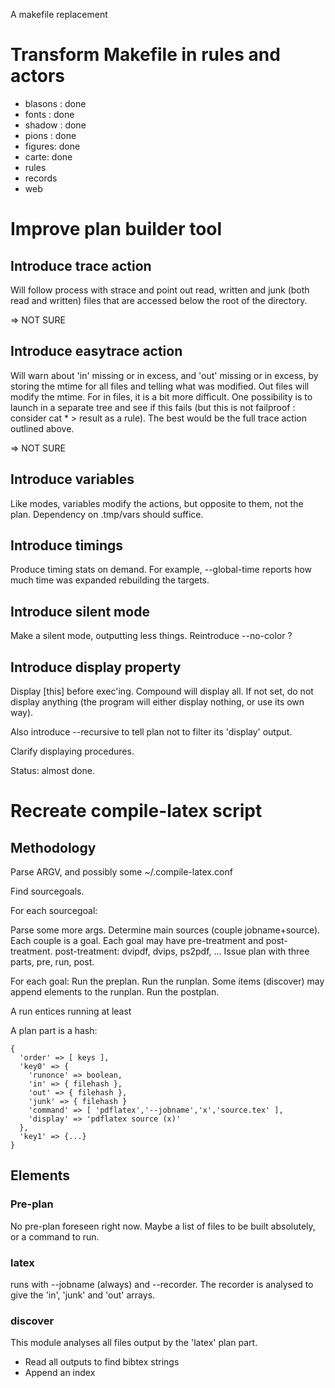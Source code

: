 A makefile replacement

# Transform Makefile in rules and actors

 * blasons : done
 * fonts : done
 * shadow : done
 * pions : done
 * figures: done
 * carte: done
 * rules
 * records
 * web

# Improve plan builder tool

## Introduce trace action

Will follow process with strace and point out read, written and junk
(both read and written) files that are accessed below the root of the
directory.

=> NOT SURE

## Introduce easytrace action

Will warn about 'in' missing or in excess, and 'out' missing or in
excess, by storing the mtime for all files and telling what was
modified. Out files will modify the mtime. For in files, it is a bit
more difficult. One possibility is to launch in a separate tree and see
if this fails (but this is not failproof : consider cat * > result as a
rule). The best would be the full trace action outlined above.

=> NOT SURE

## Introduce variables

Like modes, variables modify the actions, but opposite to them, not the plan.
Dependency on .tmp/vars should suffice.

## Introduce timings

Produce timing stats on demand. For example, --global-time reports how
much time was expanded rebuilding the targets.

## Introduce silent mode

Make a silent mode, outputting less things. Reintroduce --no-color ?

## Introduce display property

Display [this] before exec'ing. Compound will display all. If not set,
do not display anything (the program will either display nothing, or
use its own way).

Also introduce --recursive to tell plan not to filter its 'display' output.

Clarify displaying procedures.

Status: almost done.

# Recreate compile-latex script

## Methodology

Parse ARGV, and possibly some ~/.compile-latex.conf

Find sourcegoals.

For each sourcegoal:

  Parse some more args.
  Determine main sources (couple jobname+source). Each couple is a goal.
  Each goal may have pre-treatment and post-treatment.
  post-treatment: dvipdf, dvips, ps2pdf, ...
  Issue plan with three parts, pre, run, post.

For each goal:
  Run the preplan.
  Run the runplan. Some items (discover) may append elements to the runplan.
  Run the postplan.

A run entices running at least 

A plan part is a hash:

    {
      'order' => [ keys ],
      'key0' => {
        'runonce' => boolean,
        'in' => { filehash },
        'out' => { filehash },
        'junk' => { filehash }
        'command' => [ 'pdflatex','--jobname','x','source.tex' ],
        'display' => 'pdflatex source (x)'
      },
      'key1' => {...}
    }


## Elements

### Pre-plan

No pre-plan foreseen right now.
Maybe a list of files to be built absolutely, or a command to run.

### latex

runs with --jobname (always) and --recorder. The recorder is analysed to
give the 'in', 'junk' and 'out' arrays.

### discover

This module analyses all files output by the 'latex' plan part.

 * Read all outputs to find bibtex strings
 * Append an index